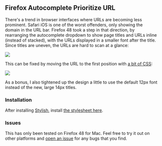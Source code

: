 ## Firefox Autocomplete Prioritize URL

There's a trend in browser interfaces where URLs are becoming less prominent. Safari iOS is one of the worst offenders, only showing the domain in the URL bar. Firefox 48 took a step in that direction, by rearranging the autocomplete dropdown to show page titles and URLs inline (instead of stacked), with the URLs displayed in a smaller font after the title. Since titles are uneven, the URLs are hard to scan at a glance:

![](http://i.imgur.com/b9uICBX.png)

This can be fixed by moving the URL to the first position with [a bit of CSS](https://cdn.rawgit.com/nathancahill/prioritize-url/master/autocomplete.css):

![](http://i.imgur.com/1fRhAzU.png)

As a bonus, I also tightened up the design a little to use the default 12px font instead of the new, large 14px titles.

### Installation

After installing [Stylish](https://userstyles.org/), install [the stylesheet here](https://cdn.rawgit.com/nathancahill/prioritize-url/master/autocomplete.css).

### Issues

This has only been tested on Firefox 48 for Mac. Feel free to try it out on other platforms and [open an issue](https://github.com/nathancahill/prioritize-url/issues) for any bugs that you find.
